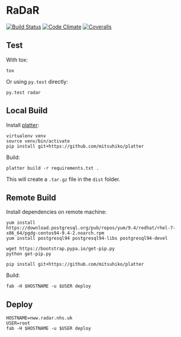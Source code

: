 # RaDaR

[![Build Status](https://img.shields.io/travis/renalreg/radar/master.svg)](https://travis-ci.org/renalreg/radar) [![Code Climate](https://img.shields.io/codeclimate/github/renalreg/radar.svg)](https://codeclimate.com/github/renalreg/radar) [![Coveralls](https://img.shields.io/coveralls/renalreg/radar.svg)](https://coveralls.io/github/renalreg/radar)

## Test

With tox:

```
tox
```

Or using `py.test` directly:

```
py.test radar
```

## Local Build

Install [platter](https://github.com/mitsuhiko/platter):

```
virtualenv venv
source venv/bin/activate
pip install git+https://github.com/mitsuhiko/platter
```

Build:

```
platter build -r requirements.txt .
```

This will create a `.tar.gz` file in the `dist` folder.


## Remote Build

Install dependencies on remote machine:

```
yum install https://download.postgresql.org/pub/repos/yum/9.4/redhat/rhel-7-x86_64/pgdg-centos94-9.4-2.noarch.rpm
yum install postgresql94 postgresql94-libs postgresql94-devel

wget https://bootstrap.pypa.io/get-pip.py
python get-pip.py

pip install git+https://github.com/mitsuhiko/platter
```

Build:

```
fab -H $HOSTNAME -u $USER deploy
```

## Deploy

```
HOSTNAME=nww.radar.nhs.uk
USER=root
fab -H $HOSTNAME -u $USER deploy
```
